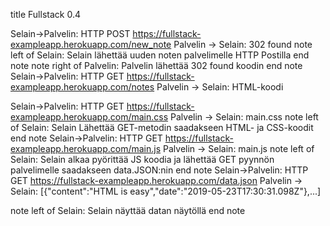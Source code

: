 title Fullstack 0.4

Selain->Palvelin: HTTP POST https://fullstack-exampleapp.herokuapp.com/new_note
Palvelin -> Selain: 302 found
note left of Selain: 
Selain lähettää uuden noten palvelimelle
HTTP Postilla
end note
note right of Palvelin:
Palvelin lähettää 302 found koodin
end note
Selain->Palvelin: HTTP GET https://fullstack-exampleapp.herokuapp.com/notes
Palvelin -> Selain: HTML-koodi

Selain->Palvelin: HTTP GET https://fullstack-exampleapp.herokuapp.com/main.css
Palvelin -> Selain: main.css
note left of Selain: 
Selain Lähettää GET-metodin saadakseen
HTML- ja CSS-koodit
end note
Selain->Palvelin: HTTP GET https://fullstack-exampleapp.herokuapp.com/main.js
Palvelin -> Selain: main.js
note left of Selain: 
Selain alkaa pyörittää JS koodia ja lähettää
GET pyynnön palvelimelle saadakseen data.JSON:nin
end note
Selain->Palvelin: HTTP GET https://fullstack-exampleapp.herokuapp.com/data.json
Palvelin -> Selain: [{"content":"HTML is easy","date":"2019-05-23T17:30:31.098Z"},...]

note left of Selain: 
Selain näyttää datan näytöllä
end note
